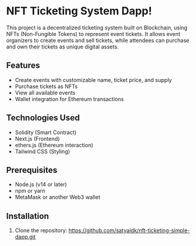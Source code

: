 # NFT Ticketing System Dapp!

This project is a decentralized ticketing system built on Blockchain, using NFTs (Non-Fungible Tokens) to represent event tickets. It allows event organizers to create events and sell tickets, while attendees can purchase and own their tickets as unique digital assets.

## Features

- Create events with customizable name, ticket price, and supply
- Purchase tickets as NFTs
- View all available events
- Wallet integration for Ethereum transactions

## Technologies Used

- Solidity (Smart Contract)
- Next.js (Frontend)
- ethers.js (Ethereum interaction)
- Tailwind CSS (Styling)

## Prerequisites

- Node.js (v14 or later)
- npm or yarn
- MetaMask or another Web3 wallet

## Installation

1. Clone the repository: https://github.com/satyaidk/nft-ticketing-simple-dapp.git
